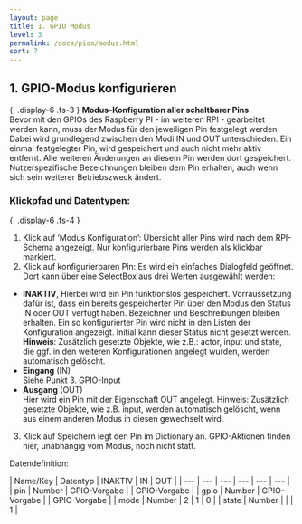```yaml
---
layout: page
title: 1. GPIO Modus
level: 3
permalink: /docs/pico/modus.html
sort: 7
---
```



## 1. GPIO-Modus konfigurieren
{: .display-6 .fs-3 }
**Modus-Konfiguration aller schaltbarer Pins**  
Bevor mit den GPIOs des Raspberry PI - im weiteren RPI - gearbeitet werden kann, muss der Modus für den jeweiligen Pin festgelegt werden. Dabei wird grundlegend zwischen den Modi IN und OUT unterschieden. Ein einmal festgelegter Pin, wird gespeichert und auch nicht mehr aktiv entfernt. Alle weiteren Änderungen an diesem Pin werden dort gespeichert. Nutzerspezifische Bezeichnungen bleiben dem Pin erhalten, auch wenn sich sein weiterer Betriebszweck ändert.

### Klickpfad und Datentypen:
{: .display-6 .fs-4 }

1. Klick auf ‘Modus Konfiguration’:
Übersicht aller Pins wird nach dem RPI-Schema angezeigt. Nur konfigurierbare Pins werden als klickbar markiert.
2. Klick auf konfigurierbaren Pin:
Es wird ein einfaches Dialogfeld geöffnet. Dort kann über eine SelectBox aus drei Werten ausgewählt werden:
  - **INAKTIV**,  Hierbei wird ein Pin funktionslos gespeichert. Vorraussetzung dafür ist, dass ein bereits gespeicherter Pin über den Modus den Status IN oder OUT verfügt haben. Bezeichner und Beschreibungen bleiben erhalten. Ein so konfigurierter Pin wird nicht in den Listen der Konfiguration angezeigt. Initial kann dieser Status nicht gesetzt werden.  
**Hinweis**: Zusätzlich gesetzte Objekte, wie z.B.: actor, input und state, die ggf. in den weiteren Konfigurationen angelegt wurden, werden automatisch gelöscht.
  - **Eingang** (IN)  
  Siehe Punkt 3. GPIO-Input
  - **Ausgang** (OUT)  
  Hier wird ein Pin mit der Eigenschaft OUT angelegt.  Hinweis: Zusätzlich gesetzte Objekte, wie z.B. input, werden automatisch gelöscht, wenn aus einem anderen Modus in diesen gewechselt wird. 
3. Klick auf Speichern legt den Pin im Dictionary an. GPIO-Aktionen finden hier, unabhängig vom Modus, noch nicht statt.

Datendefinition:  

| Name/Key | Datentyp | INAKTIV | IN | OUT |
| --- | --- | --- | --- | --- | --- |
| pin | Number | GPIO-Vorgabe | | GPIO-Vorgabe |
| gpio | Number | GPIO-Vorgabe | | GPIO-Vorgabe |
| mode | Number | 2 | 1  | 0 |
| state | Number | | | 1 |


<!-- 1 = AN/AUS,  2 = Temperatur,   3 = Luftfeuchte -->